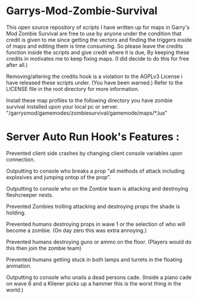# Garrys-Mod-Zombie-Survival

This open source repository of scripts I have written up for maps in Garry's Mod Zombie Survival are free to use by anyone under the condition that credit is given to me since getting the vectors and finding the triggers inside of maps and editing them is time consuming. So please leave the credits function inside the scripts and give credit where it is due, By keeping these credits in motivates me to keep fixing maps. (I did decide to do this for free after all.)

Removing/altering the credits hook is a violation to the AGPLv3 License i have released these scripts under. (You have been warned.) Refer to the LICENSE file in the root directory for more information.


Install these map profiles to the following directory you have zombie survival installed upon your local pc or server.
"/garrysmod/gamemodes/zombiesurvival/gamemode/maps/*.lua"


# Server Auto Run Hook's Features :
Prevented client side crashes by changing client console variables upon connection.

Outputting to console who breaks a prop "all methods of attack including explosives and jumping ontop of the prop".

Outputting to console who on the Zombie team is attacking and destroying fleshcreeper nests.

Prevented Zombies trolling attacking and destroying props the shade is holding.

Prevented humans destroying props in wave 1 or the selection of who will become a zombie. (On day zero this was extra annoying.)

Prevented humans destroying guns or ammo on the floor. (Players would do this then join the zombie team)

Prevented humans getting stuck in both lamps and turrets in the floating animation.

Outputting to console who unails a dead persons cade. (Inside a piano cade on wave 6 and a Kliener picks up a hammer this is the worst thing in the world.)
